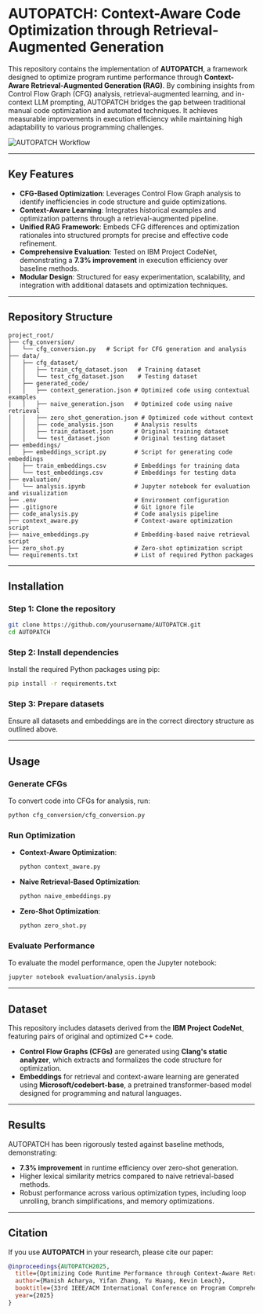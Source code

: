# AUTOPATCH: Context-Aware Code Optimization through Retrieval-Augmented Generation

This repository contains the implementation of **AUTOPATCH**, a framework designed to optimize program runtime performance through **Context-Aware Retrieval-Augmented Generation (RAG)**. By combining insights from Control Flow Graph (CFG) analysis, retrieval-augmented learning, and in-context LLM prompting, AUTOPATCH bridges the gap between traditional manual code optimization and automated techniques. It achieves measurable improvements in execution efficiency while maintaining high adaptability to various programming challenges.

![AUTOPATCH Workflow](assets/diagram.png "Overview of the AUTOPATCH Workflow")

---

## Key Features

-   **CFG-Based Optimization**: Leverages Control Flow Graph analysis to identify inefficiencies in code structure and guide optimizations.
-   **Context-Aware Learning**: Integrates historical examples and optimization patterns through a retrieval-augmented pipeline.
-   **Unified RAG Framework**: Embeds CFG differences and optimization rationales into structured prompts for precise and effective code refinement.
-   **Comprehensive Evaluation**: Tested on IBM Project CodeNet, demonstrating a **7.3% improvement** in execution efficiency over baseline methods.
-   **Modular Design**: Structured for easy experimentation, scalability, and integration with additional datasets and optimization techniques.

---

## Repository Structure

```plaintext
project_root/
├── cfg_conversion/
│   └── cfg_conversion.py   # Script for CFG generation and analysis
├── data/
│   ├── cfg_dataset/
│   │   ├── train_cfg_dataset.json   # Training dataset
│   │   └── test_cfg_dataset.json    # Testing dataset
│   ├── generated_code/
│   │   ├── context_generation.json # Optimized code using contextual examples
│   │   ├── naive_generation.json   # Optimized code using naive retrieval
│   │   ├── zero_shot_generation.json # Optimized code without context
│   │   ├── code_analysis.json      # Analysis results
│   │   ├── train_dataset.json      # Original training dataset
│   │   └── test_dataset.json       # Original testing dataset
├── embeddings/
│   ├── embeddings_script.py        # Script for generating code embeddings
│   ├── train_embeddings.csv        # Embeddings for training data
│   └── test_embeddings.csv         # Embeddings for testing data
├── evaluation/
│   └── analysis.ipynb              # Jupyter notebook for evaluation and visualization
├── .env                            # Environment configuration
├── .gitignore                      # Git ignore file
├── code_analysis.py                # Code analysis pipeline
├── context_aware.py                # Context-aware optimization script
├── naive_embeddings.py             # Embedding-based naive retrieval script
├── zero_shot.py                    # Zero-shot optimization script
└── requirements.txt                # List of required Python packages
```

---

## Installation

### Step 1: Clone the repository

```bash
git clone https://github.com/yourusername/AUTOPATCH.git
cd AUTOPATCH
```

### Step 2: Install dependencies

Install the required Python packages using pip:

```bash
pip install -r requirements.txt
```

### Step 3: Prepare datasets

Ensure all datasets and embeddings are in the correct directory structure as outlined above.

---

## Usage

### Generate CFGs

To convert code into CFGs for analysis, run:

```bash
python cfg_conversion/cfg_conversion.py
```

### Run Optimization

-   **Context-Aware Optimization**:
    ```bash
    python context_aware.py
    ```
-   **Naive Retrieval-Based Optimization**:
    ```bash
    python naive_embeddings.py
    ```
-   **Zero-Shot Optimization**:
    ```bash
    python zero_shot.py
    ```

### Evaluate Performance

To evaluate the model performance, open the Jupyter notebook:

```bash
jupyter notebook evaluation/analysis.ipynb
```

---

## Dataset

This repository includes datasets derived from the **IBM Project CodeNet**, featuring pairs of original and optimized C++ code.

-   **Control Flow Graphs (CFGs)** are generated using **Clang's static analyzer**, which extracts and formalizes the code structure for optimization.
-   **Embeddings** for retrieval and context-aware learning are generated using **Microsoft/codebert-base**, a pretrained transformer-based model designed for programming and natural languages.

---

## Results

AUTOPATCH has been rigorously tested against baseline methods, demonstrating:

-   **7.3% improvement** in runtime efficiency over zero-shot generation.
-   Higher lexical similarity metrics compared to naive retrieval-based methods.
-   Robust performance across various optimization types, including loop unrolling, branch simplifications, and memory optimizations.

---

## Citation

If you use **AUTOPATCH** in your research, please cite our paper:

```bibtex
@inproceedings{AUTOPATCH2025,
  title={Optimizing Code Runtime Performance through Context-Aware Retrieval-Augmented Generation},
  author={Manish Acharya, Yifan Zhang, Yu Huang, Kevin Leach},
  booktitle={33rd IEEE/ACM International Conference on Program Comprehension (ICPC)},
  year={2025}
}
```
